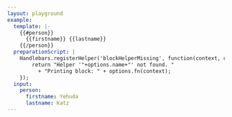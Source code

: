 ```yaml
---
layout: playground
example:
  template: |-
    {{#person}}
      {{firstname}} {{lastname}}
    {{/person}}
  preparationScript: |
    Handlebars.registerHelper('blockHelperMissing', function(context, options) {
        return "Helper '"+options.name+"' not found. " 
          + "Printing block: " + options.fn(context); 
    });
  input:
    person:
      firstname: Yehuda
      lastname: Katz
---
```

